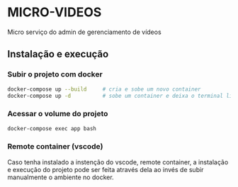 # MICRO-VIDEOS

Micro serviço do admin de gerenciamento de vídeos

## Instalação e execução

### Subir o projeto com docker

```bash
docker-compose up --build     # cria e sobe um novo container
docker-compose up -d          # sobe um container e deixa o terminal livre
```

### Acessar o volume do projeto

```bash
docker-compose exec app bash
```

### Remote container (vscode)

Caso tenha instalado a instenção do vscode, remote container, a instalação e execução do projeto pode ser feita através dela ao invés de subir manualmente o ambiente no docker.
